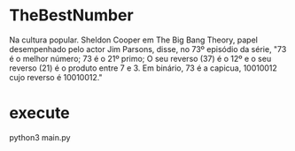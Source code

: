 # TheBestNumber

Na cultura popular. Sheldon Cooper em The Big Bang Theory, papel desempenhado pelo actor Jim Parsons, disse, no 73º episódio da série, "73 é o melhor número; 73 é o 21º primo; O seu reverso (37) é o 12º e o seu reverso (21) é o produto entre 7 e 3. Em binário, 73 é a capicua, 10010012 cujo reverso é 10010012."


# execute

python3 main.py